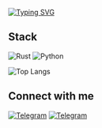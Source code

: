 [![Typing SVG](https://readme-typing-svg.demolab.com?font=Suse&weight=500&pause=1000&color=77E5F7&width=435&lines=Hi+there%2C+I'm+Nikita;%F0%9F%8C%8D+I+speak+Russian+(native)%2C+English)](https://git.io/typing-svg)

## Stack
![Rust](https://img.shields.io/badge/rust-%23000000.svg?style=for-the-badge&logo=rust)
![Python](https://img.shields.io/badge/python-3670A0?style=for-the-badge&logo=python&logoColor=ffce09&color=02a9c2)

![Top Langs](https://github-readme-stats.vercel.app/api/top-langs/?username=jadedboat780&layout=compact&theme=holi)

## Connect with me
<a href='https://t.me/Tokin_Nikita'>![Telegram](https://img.shields.io/badge/telegram-blue?style=for-the-badge&logo=telegram&logoColor=white)</a>
<a href='https://t.me/Tokin_Nikita'>![Telegram](https://img.shields.io/badge/linkedin-white?style=for-the-badge&logo=linkedin&logoColor=blue)</a>
